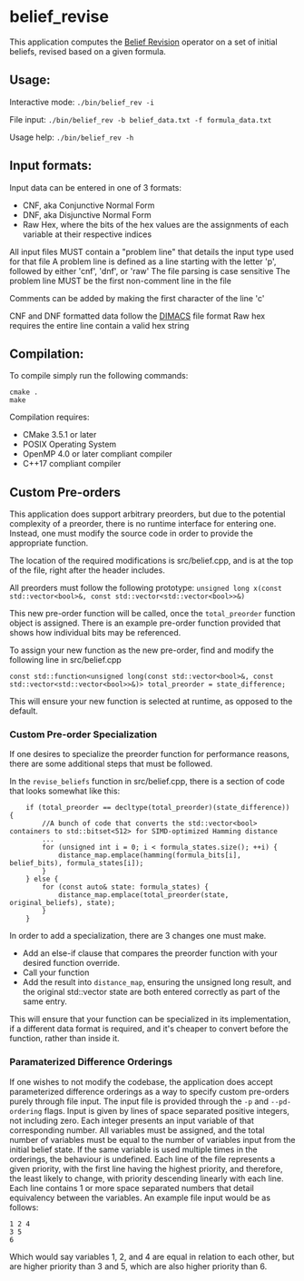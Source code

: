 # belief_revise
This application computes the [Belief Revision](https://en.wikipedia.org/wiki/Belief_revision) operator on a set of initial beliefs, revised based on a given formula.

## Usage:
Interactive mode:
`./bin/belief_rev -i`

File input:
`./bin/belief_rev -b belief_data.txt -f formula_data.txt`

Usage help:
`./bin/belief_rev -h`

## Input formats:
Input data can be entered in one of 3 formats:
 - CNF, aka Conjunctive Normal Form
 - DNF, aka Disjunctive Normal Form
 - Raw Hex, where the bits of the hex values are the assignments of each variable at their respective indices

All input files MUST contain a "problem line" that details the input type used for that file
A problem line is defined as a line starting with the letter 'p', followed by either 'cnf', 'dnf', or 'raw'
The file parsing is case sensitive
The problem line MUST be the first non-comment line in the file

Comments can be added by making the first character of the line 'c'

CNF and DNF formatted data follow the [DIMACS](http://www.satcompetition.org/2009/format-benchmarks2009.html) file format
Raw hex requires the entire line contain a valid hex string

## Compilation:
To compile simply run the following commands:
```
cmake .
make
```

Compilation requires:
 - CMake 3.5.1 or later
 - POSIX Operating System
 - OpenMP 4.0 or later compliant compiler
 - C++17 compliant compiler

## Custom Pre-orders
This application does support arbitrary preorders, but due to the potential complexity of a preorder, there is no runtime interface for entering one.
Instead, one must modify the source code in order to provide the appropriate function.

The location of the required modifications is src/belief.cpp, and is at the top of the file, right after the header includes.

All preorders must follow the following prototype:
`unsigned long x(const std::vector<bool>&, const std::vector<std::vector<bool>>&)`

This new pre-order function will be called, once the `total_preorder` function object is assigned.
There is an example pre-order function provided that shows how individual bits may be referenced.

To assign your new function as the new pre-order, find and modify the following line in src/belief.cpp
```
const std::function<unsigned long(const std::vector<bool>&, const std::vector<std::vector<bool>>&)> total_preorder = state_difference;
```

This will ensure your new function is selected at runtime, as opposed to the default.

### Custom Pre-order Specialization
If one desires to specialize the preorder function for performance reasons, there are some additional steps that must be followed.

In the `revise_beliefs` function in src/belief.cpp, there is a section of code that looks somewhat like this:
```
    if (total_preorder == decltype(total_preorder)(state_difference)) {
        //A bunch of code that converts the std::vector<bool> containers to std::bitset<512> for SIMD-optimized Hamming distance
        ...
        for (unsigned int i = 0; i < formula_states.size(); ++i) {
            distance_map.emplace(hamming(formula_bits[i], belief_bits), formula_states[i]);
        }
    } else {
        for (const auto& state: formula_states) {
            distance_map.emplace(total_preorder(state, original_beliefs), state);
        }
    }
```

In order to add a specialization, there are 3 changes one must make.
 - Add an else-if clause that compares the preorder function with your desired function override.
 - Call your function
 - Add the result into `distance_map`, ensuring the unsigned long result, and the original std::vector<bool> state are both entered correctly as part of the same entry.

This will ensure that your function can be specialized in its implementation, if a different data format is required, and it's cheaper to convert before the function, rather than inside it.

### Paramaterized Difference Orderings
If one wishes to not modify the codebase, the application does accept parameterized difference orderings as a way to specify custom pre-orders purely through file input.
The input file is provided through the `-p` and `--pd-ordering` flags.
Input is given by lines of space separated positive integers, not including zero.
Each integer presents an input variable of that corresponding number.
All variables must be assigned, and the total number of variables must be equal to the number of variables input from the initial belief state.
If the same variable is used multiple times in the orderings, the behaviour is undefined.
Each line of the file represents a given priority, with the first line having the highest priority, and therefore, the least likely to change, with priority descending linearly with each line.
Each line contains 1 or more space separated numbers that detail equivalency between the variables.
An example file input would be as follows:
```
1 2 4
3 5
6
```
Which would say variables 1, 2, and 4 are equal in relation to each other, but are higher priority than 3 and 5, which are also higher priority than 6.
